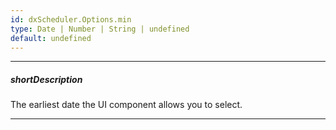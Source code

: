 ```yaml
---
id: dxScheduler.Options.min
type: Date | Number | String | undefined
default: undefined
---
```

---
##### shortDescription
The earliest date the UI component allows you to select.

---
